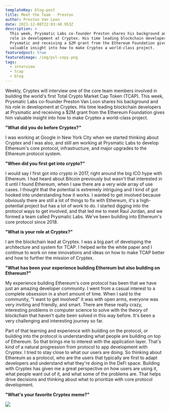```yaml
---
templateKey: blog-post
title: Meet the Team - Preston
author: Preston Van Loon
date: 2021-12-08T22:03:48.953Z
description: >
  This week, Prysmatic Labs co-founder Preston shares his background and his
  role in development at Cryptex. His time leading blockchain developers at
  Prysmatic and receiving a $2M grant from the Ethereum Foundation gives him
  valuable insight into how to make Cryptex a world-class project.
featuredpost: true
featuredimage: /img/pvl-copy.png
tags:
  - interview
  - tcap
  - blog
---
```

Weekly, Cryptex will interview one of the core team members involved in building the world's first Total Crypto Market Cap Token (TCAP). This week, Prysmatic Labs co-founder Preston Van Loon shares his background and his role in development at Cryptex. His time leading blockchain developers at Prysmatic and receiving a $2M grant from the Ethereum Foundation gives him valuable insight into how to make Cryptex a world-class project.

**"What did you do before Cryptex?"**

I was working at Google in New York City when we started thinking about Cryptex and I was also, and still am working at Prysmatic Labs to develop Ethereum's core protocol, infrastructure, and major upgrades to the Ethereum protocol system.

**"When did you first get into crypto?"**

I would say I first got into crypto in 2017, right around the big ICO hype with Ethereum. I had heard about Bitcoin previously but wasn't that interested in it until I found Ethereum, when I saw there are a very wide array of use cases. I thought that the potential is extremely intriguing and I kind of got hooked into understanding how it works. I wanted to get involved because obviously there are still a lot of things to fix with Ethereum, it's a high-potential project but has a lot of work to do. I started digging into the protocol ways to get involved, and that led me to meet Raul Jordan, and we formed a team called Prysmatic Labs. We've been building into Ethereum's core protocol since 2018.

**"What is your role at Cryptex?"**

I am the blockchain lead at Cryptex. I was a big part of developing the architecture and system for TCAP. I helped write the white paper and I continue to work on new innovations and ideas on how to make TCAP better and how to further the mission of Cryptex.

**"What has been your experience building Ethereum but also building on Ethereum?"**

My experience building Ethereum's core protocol has been that we have just an amazing developer community. I went from a casual interest to a complete obsession in a short amount of time. When I said to the community, "I want to get involved" it was with open arms, everyone was very inviting and friendly, and smart. There are these really crazy, interesting problems in computer science to solve with the theory of blockchain that haven't quite been solved in this way before. It's been a very challenging and interesting journey so far.

Part of that learning and experience with building on the protocol, or building into the protocol is understanding what people are building on top of Ethereum. So that brings me to interest with the application layer. That's kind of a natural progression from protocol to app development with Cryptex. I tried to stay close to what our users are doing. So thinking about Ethereum as a protocol, who are the users that typically are first to adapt developers and understand what they're doing in the DeFi space. Building with Cryptex has given me a great perspective on how users are using it, what people want out of it, and what some of the problems are. That helps drive decisions and thinking about what to prioritize with core protocol development.

**"What's your favorite Cryptex meme?"**

![](/img/pvl-meme-copy.png)